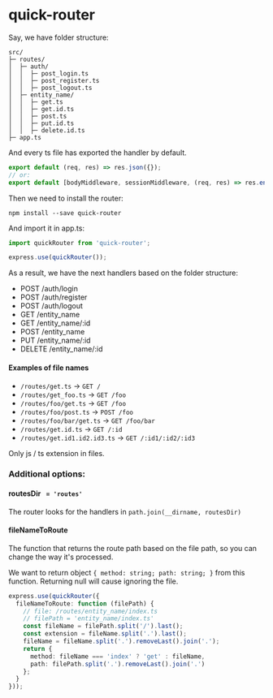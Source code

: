 # quick-router
Say, we have folder structure:
```
src/
├─ routes/
│  ├─ auth/
│  │  ├─ post_login.ts
│  │  ├─ post_register.ts
│  │  ├─ post_logout.ts
│  ├─ entity_name/
│  │  ├─ get.ts
│  │  ├─ get.id.ts
│  │  ├─ post.ts
│  │  ├─ put.id.ts
│  │  ├─ delete.id.ts
├─ app.ts
```

And every ts file has exported the handler by default.
```ts
export default (req, res) => res.json({});
// or:
export default [bodyMiddleware, sessionMiddleware, (req, res) => res.end()];
```

Then we need to install the router:
```
npm install --save quick-router
```

And import it in app.ts:
```ts
import quickRouter from 'quick-router';

express.use(quickRouter());
```

As a result, we have the next handlers based on the folder structure:
- POST /auth/login
- POST /auth/register
- POST /auth/logout
- GET /entity_name
- GET /entity_name/:id
- POST /entity_name
- PUT /entity_name/:id
- DELETE /entity_name/:id

#### Examples of file names

- `/routes/get.ts` -> `GET /`
- `/routes/get_foo.ts` -> `GET /foo`
- `/routes/foo/get.ts` -> `GET /foo`
- `/routes/foo/post.ts` -> `POST /foo`
- `/routes/foo/bar/get.ts` -> `GET /foo/bar`
- `/routes/get.id.ts` -> `GET /:id`
- `/routes/get.id1.id2.id3.ts` -> `GET /:id1/:id2/:id3`

Only js / ts extension in files.

### Additional options:
#### routesDir ` = 'routes'`
The router looks for the handlers in `path.join(__dirname, routesDir)`

#### fileNameToRoute
The function that returns the route path based on the file path, so you can change the way it's processed.

We want to return object `{ method: string; path: string; }` from this function. Returning null will cause ignoring the file.

```ts
express.use(quickRouter({
  fileNameToRoute: function (filePath) {
    // file: /routes/entity_name/index.ts
    // filePath = 'entity_name/index.ts'
    const fileName = filePath.split('/').last();
    const extension = fileName.split('.').last();
    fileName = fileName.split('.').removeLast().join('.');
    return {
      method: fileName === 'index' ? 'get' : fileName,
      path: filePath.split('.').removeLast().join('.')
    };
  }
}));
```

